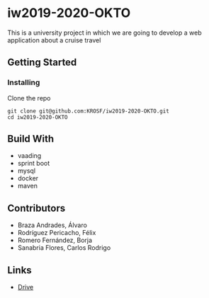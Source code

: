# iw2019-2020-OKTO

This is a university project in which we are going to develop a web application about a cruise travel

## Getting Started

### Installing

Clone the repo

```
git clone git@github.com:KROSF/iw2019-2020-OKTO.git
cd iw2019-2020-OKTO
```

## Build With

- vaading
- sprint boot
- mysql
- docker
- maven

## Contributors

- Braza Andrades, Álvaro
- Rodríguez Pericacho, Félix
- Romero Fernández, Borja
- Sanabria Flores, Carlos Rodrigo

## Links

- [Drive](https://drive.google.com/open?id=19r3ELZR9JRNUpsop1kgBUzAj22DI_3PxU4_hc8r5okc)
